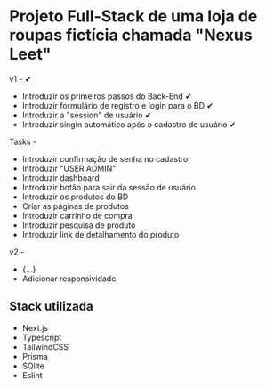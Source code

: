 # Projeto Full-Stack de uma loja de roupas fictícia chamada "Nexus Leet"


v1 - ✔

- Introduzir os primeiros passos do Back-End ✔
- Introduzir formulário de registro e login para o BD ✔
- Introduzir a "session" de usuário ✔
- Introduzir singIn automático após o cadastro de usuário ✔

Tasks - 

- Introduzir confirmação de senha no cadastro
- Introduzir "USER ADMIN"
- Introduzir dashboard
- Introduzir botão para sair da sessão de usuário
- Introduzir os produtos do BD
- Criar as páginas de produtos
- Introduzir carrinho de compra 
- Introduzir pesquisa de produto 
- Introduzir link de detalhamento do produto 


v2 -

- {...}
- Adicionar responsividade 

## Stack utilizada
- Next.js
- Typescript
- TailwindCSS
- Prisma
- SQlite
- Eslint